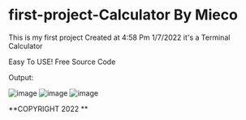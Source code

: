 # first-project-Calculator By Mieco
This is my first project Created at 4:58 Pm 1/7/2022 it's a Terminal Calculator

Easy To USE!
Free Source Code

Output:

![image](https://user-images.githubusercontent.com/42195905/148726708-282706b9-16dc-4425-be93-03e9dfcf5cf3.png)
![image](https://user-images.githubusercontent.com/42195905/148726730-63cc289c-eda6-4516-8c5b-9228e5c9d777.png)
![image](https://user-images.githubusercontent.com/42195905/148726753-895ab4cf-731d-4d3c-8abf-b4fc1dfbb19d.png)


**COPYRIGHT 2022
**
